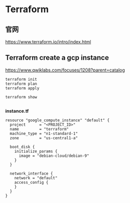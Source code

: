 # Terraform

##  官网

https://www.terraform.io/intro/index.html    



## Terraform create a gcp instance

https://www.qwiklabs.com/focuses/1208?parent=catalog

```
terraform init
terraform plan
terraform apply

terraform show


```

**instance.tf**

```
resource "google_compute_instance" "default" {
  project      = "<PROJECT_ID>"
  name         = "terraform"
  machine_type = "n1-standard-1"
  zone         = "us-central1-a"

  boot_disk {
    initialize_params {
      image = "debian-cloud/debian-9"
    }
  }

  network_interface {
    network = "default"
    access_config {
    }
  }
}

```

